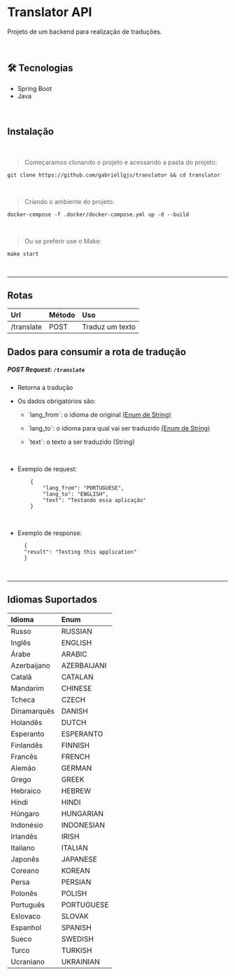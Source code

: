 # Translator API

Projeto de um backend para realização de traduções.

<br/>

## 🛠 Tecnologias

- Spring Boot
- Java

<br/>

## Instalação
<br/>

> Começaramos clonando o projeto e acessando a pasta do projeto:
```
git clone https://github.com/gabriellgjs/translator && cd translator
```

<br/>

>Criando o ambiente do projeto:
```
docker-compose -f .docker/docker-compose.yml up -d --build
```
<br/>

>Ou se preferir use o Make:
```
make start
```

<br/>

---
## Rotas
| Url                               | Método | Uso             |
| :---------------------------------|:-------|:----------------|
| /translate                            | POST   | Traduz um texto |

## Dados para consumir a rota de tradução

##### *POST* Request: `/translate`

- Retorna  a tradução
- Os dados obrigatórios são:
    * <p> `lang_from`: o idioma de original <a href="#enuns">(Enum de String)</a> </p>
    * <p> `lang_to`: o idioma para qual vai ser traduzido <a href="#enuns">(Enum de String)</a> </p>
    * <p> `text`: o texto a ser traduzido (String) </p>
  
  <br/>

- Exemplo de request:

    ```
        {
            "lang_from": "PORTUGUESE",
            "lang_to": "ENGLISH",
            "text": "Testando essa aplicação"
        }
    ```

  <br/>

- Exemplo de response:
  ```
    {
    "result": "Testing this application"
    }
  ```

<br/>

---

<h2 id="enuns"> Idiomas Suportados </h2> 


| Idioma      | Enum             |
|:------------|:-----------------|
| Russo       | RUSSIAN          |
| Inglês      | ENGLISH          |
| Árabe       | ARABIC           |
| Azerbaijano | AZERBAIJANI      |
| Catalã      | CATALAN          |
| Mandarim    | CHINESE          |
| Tcheca      | CZECH            |
| Dinamarquês | DANISH           |
| Holandês    | DUTCH            |
| Esperanto   | ESPERANTO        |
| Finlandês   | FINNISH          |
| Francês     | FRENCH           |
| Alemão      | GERMAN           |
| Grego       | GREEK            |
| Hebraico    | HEBREW           |
| Hindi       | HINDI            |
| Húngaro     | HUNGARIAN        |
| Indonésio   | INDONESIAN       |
| Irlandês    | IRISH            |
| Italiano    | ITALIAN          |
| Japonês     | JAPANESE         |
| Coreano     | KOREAN           |
| Persa       | PERSIAN          |
| Polonês     | POLISH           |
| Português   | PORTUGUESE       |
| Eslovaco    | SLOVAK           |
| Espanhol    | SPANISH          |
| Sueco       | SWEDISH          |
| Turco       | TURKISH          |
| Ucraniano   | UKRAINIAN        |

<br/>

